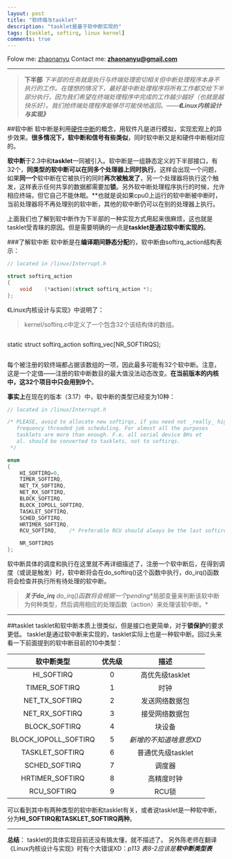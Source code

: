 ```yaml
---
layout: post
title: "软终端与tasklet"
description: "tasklet是基于软中断实现的"
tags: [tasklet, softirq, linux kernel]
comments: true
---
```



Folow me: <i class="icon-github icon-2x"></i>  [zhaonanyu](http://github.com/zhaonanyu)
Contact me: **zhaonanyu@gmail.com**


----------


>**下半部**
*下半部的任务就是执行与终端处理密切相关但中断处理程序本身不执行的工作。在理想的情况下，最好是中断处理程序将所有工作都交给下半部分执行，因为我们希望在终端处理程序中完成的工作越少越好（也就是越快乐好）。我们抢终端处理程序能够尽可能快地返回。*——***《Linux内核设计与实现》***

##软中断
软中断是利用[硬件中断](http://baike.baidu.com/view/486976.htm)的概念，用软件凡是进行模拟，实现宏观上的异步效果。**很多情况下，软中断和信号有些类似**，同时软中断又是和硬件中断相对应的。

**软中断**于2.3中和**tasklet**一同被引入。软中断是一组静态定义的下半部接口，有32个，**同类型的软中断可以在同多个处理器上同时执行**。这样会出现一个问题，如果**同一个**软中断在它被执行的同时**再次被触发了**，另一个处理器将执行这个触发，这样表示任何共享的数据都需要加**锁**。另外软中断处理程序执行的时候，允许相应终端，但它自己不能休眠。**也就是说如果cpu0上运行的软中断被中断时，当前处理器将不再处理别的软中断，其他的软中断仍可以在别的处理器上执行。

上面我们也了解到软中断作为下半部的一种实现方式用起来很麻烦，这也就是tasklet受青睐的原因。但是需要明确的一点是**tasklet是通过软中断实现的**。

###了解软中断
软中断是在**编译期间静态分配**的，软中断由softirq_action结构表示：

~~~c
// located in /linux/Interrupt.h

struct softirq_action
{
	void	(*action)(struct softirq_action *);
};
~~~

《Linux内核设计与实现》中说明了：

>kernel/softirq.c中定义了一个包含32个该结构体的数组。

>~~~c
static struct softirq_action softirq_vec[NR_SOFTIRQS];
>~~~


每个被注册的软终端都占据该数组的一项，因此最多可能有32个软中断。注意，这是一个定值——注册的软中断数目的最大值没法动态改变。**在当前版本的内核中，这32个项目中只会用到9个**。

**事实上**在现在的版本（3.17）中，软中断的类型已经变为10种：


~~~c 
// located in /linux/Interrupt.h

/* PLEASE, avoid to allocate new softirqs, if you need not _really_ high
   frequency threaded job scheduling. For almost all the purposes
   tasklets are more than enough. F.e. all serial device BHs et
   al. should be converted to tasklets, not to softirqs.
 */

enum
{
	HI_SOFTIRQ=0,
	TIMER_SOFTIRQ,
	NET_TX_SOFTIRQ,
	NET_RX_SOFTIRQ,
	BLOCK_SOFTIRQ,
	BLOCK_IOPOLL_SOFTIRQ,
	TASKLET_SOFTIRQ,
	SCHED_SOFTIRQ,
	HRTIMER_SOFTIRQ,
	RCU_SOFTIRQ,    /* Preferable RCU should always be the last softirq */

	NR_SOFTIRQS
};
~~~


软中断具体的调度和执行在这里就不再详细描述了，注册一个软中断后，在得到调度（或说是触发）时，软中断将会在do_softirq()这个函数中执行，do_irq()函数将会检查并执行所有待处理的软中断。


>***关于do_irq**
do_irq()函数将会根据一个**pending**局部变量来判断该软中断为何种类型，然后调用相应的处理函数（action）来处理该软中断。*


----------


##tasklet
tasklet和软中断本质上很类似，但是接口也更简单，对于**锁保护**的要求更低。
tasklet是通过软中断来实现的，tasklet实际上也是一种软中断。回过头来看一下前面提到的软中断目前的10中类型：

|软中断类型     |优先级     |描述       |
|:-------------:|:---------:|:---------:|
|HI_SOFTIRQ     |0          |高优先级tasklet|
|TIMER_SOFTIRQ  |1          |时钟       |
|NET_TX_SOFTIRQ |2          |发送网络数据包|
|NET_RX_SOFTIRQ |3          |接受网络数据包|
|BLOCK_SOFTIRQ  |4          |块设备     |
|BLOCK_IOPOLL_SOFTIRQ|5     |*新增的不知道啥意思XD*|
|TASKLET_SOFTIRQ|6          |普通优先级tasklet|
|SCHED_SOFTIRQ  |7          |调度器     |
|HRTIMER_SOFTIRQ|8          |高精度时钟 |
|RCU_SOFTIRQ    |9          |RCU锁      |

可以看到其中有两种类型的软中断和tasklet有关，或者说tasklet是一种软中断，分为**HI_SOFTIRQ和TASKLET_SOFTIRQ两种**。


----------
**总结**：
tasklet的具体实现目前还没有搞太懂，就不描述了。
另外陈老师在翻译《Linux内核设计与实现》时有个大错误XD：*p113 表8-2应该是**软中断类型表***

